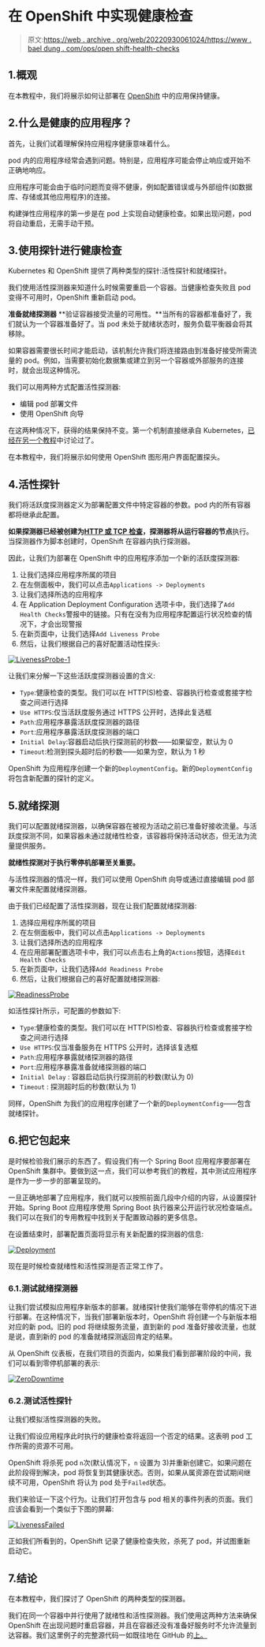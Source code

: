 # 在 OpenShift 中实现健康检查

> 原文:[https://web . archive . org/web/20220930061024/https://www . bael dung . com/ops/open shift-health-checks](https://web.archive.org/web/20220930061024/https://www.baeldung.com/ops/openshift-health-checks)

## 1.概观

在本教程中，我们将展示如何让部署在 [OpenShift](https://web.archive.org/web/20221206055613/https://www.openshift.com/) 中的应用保持健康。

## 2.什么是健康的应用程序？

首先，让我们试着理解保持应用程序健康意味着什么。

pod 内的应用程序经常会遇到问题。特别是，应用程序可能会停止响应或开始不正确地响应。

应用程序可能会由于临时问题而变得不健康，例如配置错误或与外部组件(如数据库、存储或其他应用程序)的连接。

构建弹性应用程序的第一步是在 pod 上实现自动健康检查。如果出现问题，pod 将自动重启，无需手动干预。

## 3.使用探针进行健康检查

Kubernetes 和 OpenShift 提供了两种类型的探针:活性探针和就绪探针。

我们使用活性探测器来知道什么时候需要重启一个容器。当健康检查失败且 pod 变得不可用时，OpenShift 重新启动 pod。

**准备就绪探测器** **验证容器接受流量的可用性。**当所有的容器都准备好了，我们就认为一个容器准备好了。当 pod 未处于就绪状态时，服务负载平衡器会将其移除。

如果容器需要很长时间才能启动，该机制允许我们将连接路由到准备好接受所需流量的 pod。例如，当需要初始化数据集或建立到另一个容器或外部服务的连接时，就会出现这种情况。

我们可以用两种方式配置活性探测器:

*   编辑 pod 部署文件
*   使用 OpenShift 向导

在这两种情况下，获得的结果保持不变。第一个机制直接继承自 Kubernetes，[已经在另一个教程](/web/20221206055613/https://www.baeldung.com/spring-boot-kubernetes-self-healing-apps)中讨论过了。

在本教程中，我们将展示如何使用 OpenShift 图形用户界面配置探头。

## 4.活性探针

我们将活跃度探测器定义为部署配置文件中特定容器的参数。pod 内的所有容器都将继承此配置。

**如果探测器已经被创建为[HTTP 或 TCP 检查](/web/20221206055613/https://www.baeldung.com/spring-boot-kubernetes-self-healing-apps#2-probetypes)，探测器将从运行容器的节点**执行。当探测器作为脚本创建时，OpenShift 在容器内执行探测器。

因此，让我们为部署在 OpenShift 中的应用程序添加一个新的活跃度探测器:

1.  让我们选择应用程序所属的项目
2.  在左侧面板中，我们可以点击`Applications -> Deployments`
3.  让我们选择所选的应用程序
4.  在 Application Deployment Configuration 选项卡中，我们选择了`Add Health Checks`警报中的链接。只有在没有为应用程序配置运行状况检查的情况下，才会出现警报
5.  在新页面中，让我们选择`Add Liveness Probe`
6.  然后，让我们根据自己的喜好配置活动性探头:

[![LivenessProbe-1](img/2bc6d53dfa45d6f91af15a58f2f023da.png)](/web/20221206055613/https://www.baeldung.com/wp-content/uploads/2020/02/LivenessProbe-1.png)

让我们来分解一下这些活跃度探测器设置的含义:

*   `Type`:健康检查的类型。我们可以在 HTTP(S)检查、容器执行检查或套接字检查之间进行选择
*   `Use HTTPS`:仅当活跃度服务通过 HTTPS 公开时，选择此复选框
*   `Path`:应用程序暴露活跃度探测器的路径
*   `Port`:应用程序暴露活跃度探测器的端口
*   `Initial Delay`:容器启动后执行探测前的秒数——如果留空，默认为 0
*   `Timeout`:检测到探头超时后的秒数——如果为空，默认为 1 秒

OpenShift 为应用程序创建一个新的`DeploymentConfig`。新的`DeploymentConfig`将包含新配置的探针的定义。

## 5.就绪探测

我们可以配置就绪探测器，以确保容器在被视为活动之前已准备好接收流量。与活跃度探测不同，如果容器未通过就绪性检查，该容器将保持活动状态，但无法为流量提供服务。

**就绪性探测对于执行零停机部署至关重要。**

与活性探测器的情况一样，我们可以使用 OpenShift 向导或通过直接编辑 pod 部署文件来配置就绪探测器。

由于我们已经配置了活性探测器，现在让我们配置就绪探测器:

1.  选择应用程序所属的项目
2.  在左侧面板中，我们可以点击`Applications -> Deployments`
3.  让我们选择所选的应用程序
4.  在应用部署配置选项卡中，我们可以点击右上角的`Actions`按钮，选择`Edit Health Checks`
5.  在新页面中，让我们选择`Add Readiness Probe`
6.  然后，让我们根据自己的喜好配置就绪探测器:

[![ReadinessProbe](img/e75fde3f481d0813b358dc6db8cee5b4.png)](/web/20221206055613/https://www.baeldung.com/wp-content/uploads/2020/02/ReadinessProbe.png)

如活性探针所示，可配置的参数如下:

*   `Type`:健康检查的类型。我们可以在 HTTP(S)检查、容器执行检查或套接字检查之间进行选择
*   `Use HTTPS`:仅当准备服务在 HTTPS 公开时，选择该复选框
*   `Path`:应用程序暴露就绪探测器的路径
*   `Port`:应用程序暴露准备就绪探测器的端口
*   `Initial Delay` : 容器启动后执行探测前的秒数(默认为 0)
*   `Timeout` : 探测超时后的秒数(默认为 1)

同样，OpenShift 为我们的应用程序创建了一个新的`DeploymentConfig`——包含就绪探针。

## 6.把它包起来

是时候检验我们展示的东西了。假设我们有一个 Spring Boot 应用程序要部署在 OpenShift 集群中。要做到这一点，我们可以参考我们的教程，其中测试应用程序是作为一步一步的部署呈现的。

一旦正确地部署了应用程序，我们就可以按照前面几段中介绍的内容，从设置探针开始。Spring Boot 应用程序使用 Spring Boot 执行器来公开运行状况检查端点。我们可以在我们的专用教程中找到关于配置致动器的更多信息。

在设置结束时，部署配置页面将显示有关新配置的探测器的信息:

[![Deployment](img/317c08f9b13aed21b2cfa7e79edbee8f.png)](/web/20221206055613/https://www.baeldung.com/wp-content/uploads/2020/02/Deployment.png)

现在是时候检查就绪性和活性探测是否正常工作了。

### 6.1.测试就绪探测器

让我们尝试模拟应用程序新版本的部署。就绪探针使我们能够在零停机的情况下进行部署。在这种情况下，当我们部署新版本时，OpenShift 将创建一个与新版本相对应的新 pod。旧的 pod 将继续服务流量，直到新的 pod 准备好接收流量，也就是说，直到新的 pod 的准备就绪探测返回肯定的结果。

从 OpenShift 仪表板，在我们项目的页面内，如果我们看到部署阶段的中间，我们可以看到零停机部署的表示:

[![ZeroDowntime](img/853ed7b52cad0ec0a586c6ab7861b255.png)](/web/20221206055613/https://www.baeldung.com/wp-content/uploads/2020/02/ZeroDowntime.png)

### 6.2.测试活性探针

让我们模拟活性探测器的失败。

让我们假设应用程序此时执行的健康检查将返回一个否定的结果。这表明 pod 工作所需的资源不可用。

OpenShift 将杀死 pod `n`次(默认情况下，`n` 设置为 3)并重新创建它。如果问题在此阶段得到解决，pod 将恢复到其健康状态。否则，如果从属资源在尝试期间继续不可用，OpenShift 将认为 pod 处于`Failed`状态。

我们来验证一下这个行为。让我们打开包含与 pod 相关的事件列表的页面。我们应该会看到一个类似于下图的屏幕:

[![LivenessFailed](img/0b957c6118c61fb454137f080b2ea175.png)](/web/20221206055613/https://www.baeldung.com/wp-content/uploads/2020/02/LivenessFailed.png)

正如我们所看到的，OpenShift 记录了健康检查失败，杀死了 pod，并试图重新启动它。

## 7.结论

在本教程中，我们探讨了 OpenShift 的两种类型的探测器。

我们在同一个容器中并行使用了就绪性和活性探测器。我们使用这两种方法来确保 OpenShift 在出现问题时重启容器，并且在容器还没有准备好服务时不允许流量到达容器。我们这里例子的完整源代码一如既往地在 GitHub 的[上。](https://web.archive.org/web/20221206055613/https://github.com/eugenp/tutorials/tree/master/spring-boot-modules/spring-boot-bootstrap)